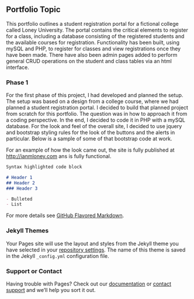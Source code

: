 ## Portfolio Topic  
This portfolio outlines a student registration portal for a fictional college called Loney University.  The portal contains the critical elements to register for a class, including a database consisting of the registered students and the available courses for registration.  Functionality has been built, using mySQL and PHP, to register for classes and view registrations once they have been made.  There have also been admin pages added to perform general CRUD operations on the student and class tables via an html interface.

### Phase 1

For the first phase of this project, I had developed and planned the setup.  The setup was based on a design from a college course, where we had planned a student registration portal.  I decided to build that planned project from scratch for this portfolio.  The question was in how to approach it from a coding perspective.  In the end, I decided to code it in PHP with a mySQL database.  For the look and feel of the overall site, I decided to use jquery and bootstrap styling rules for the look of the buttons and the alerts in particular.  Below is a sample of some of that bootstrap code at work.

For an example of how the look came out, the site is fully published at http://ianmloney.com ans is fully functional.

```markdown
Syntax highlighted code block

# Header 1
## Header 2
### Header 3

- Bulleted
- List


```

For more details see [GitHub Flavored Markdown](https://guides.github.com/features/mastering-markdown/).

### Jekyll Themes

Your Pages site will use the layout and styles from the Jekyll theme you have selected in your [repository settings](https://github.com/Thelius42/thelius42.github.io/settings). The name of this theme is saved in the Jekyll `_config.yml` configuration file.

### Support or Contact

Having trouble with Pages? Check out our [documentation](https://docs.github.com/categories/github-pages-basics/) or [contact support](https://github.com/contact) and we’ll help you sort it out.
